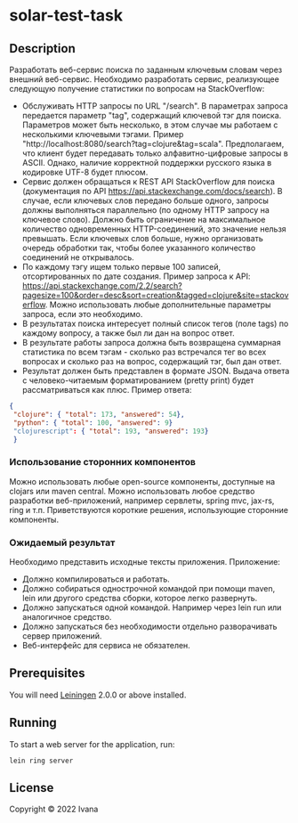 # solar-test-task

## Description

Разработать веб-сервис поиска по заданным ключевым словам через внешний веб-сервис.
Необходимо разработать сервис, реализующее следующую получение статистики по вопросам на StackOverflow:

- Обслуживать HTTP запросы по URL "/search". В параметрах запроса передается параметр "tag", содержащий ключевой тэг для поиска. Параметров может быть несколько, в этом случае мы работаем с несколькими ключевыми тэгами. Пример "http://localhost:8080/search?tag=clojure&tag=scala". Предполагаем, что клиент будет передавать только алфавитно-цифровые запросы в ASCII. Однако, наличие корректной поддержки русского языка в кодировке UTF-8 будет плюсом.
- Сервис должен обращаться к REST API StackOverflow для поиска (документация по API https://api.stackexchange.com/docs/search). В случае, если ключевых слов передано больше одного, запросы должны выполняться параллельно (по одному HTTP запросу на ключевое слово). Должно быть ограничение на максимальное количество одновременных HTTP-соединений, это значение нельзя превышать. Если ключевых слов больше, нужно организовать очередь обработки так, чтобы более указанного количество соединений не открывалось.
- По каждому тэгу ищем только первые 100 записей, отсортированных по дате создания. Пример запроса к API: https://api.stackexchange.com/2.2/search?pagesize=100&order=desc&sort=creation&tagged=clojure&site=stackoverflow. Можно использовать любые дополнительные параметры запроса, если это необходимо.
- В результатах поиска интересует полный список тегов (поле tags) по каждому вопросу, а также был ли дан на вопрос ответ.
- В результате работы запроса должна быть возвращена суммарная статистика по всем тэгам - сколько раз встречался тег во всех вопросах и сколько раз на вопрос, содержащий тэг, был дан ответ.
- Результат должен быть представлен в формате JSON. Выдача ответа с человеко-читаемым форматированием (pretty print) будет рассматриваться как плюс. Пример ответа:
```json
{
 "clojure": { "total": 173, "answered": 54},
 "python": { "total": 100, "answered": 9}
 "clojurescript": { "total": 193, "answered": 193}
 }
```

### Использование сторонних компонентов

Можно использовать любые open-source компоненты, доступные на clojars или maven central. Можно использовать любое средство разработки веб-приложений, например сервлеты, spring mvc, jax-rs, ring и т.п.
Приветствуются короткие решения, использующие сторонние компоненты.

### Ожидаемый результат
Необходимо представить исходные тексты приложения. Приложение:

- Должно компилироваться и работать.
- Должно собираться однострочной командой при помощи maven, lein или другого средства сборки, которое легко развернуть.
- Должно запускаться одной командой. Например через lein run или аналогичное средство.
- Должно запускаться без необходимости отдельно разворачивать сервер приложений.
- Веб-интерфейс для сервиса не обязателен.


## Prerequisites

You will need [Leiningen][] 2.0.0 or above installed.

[leiningen]: https://github.com/technomancy/leiningen

## Running

To start a web server for the application, run:

    lein ring server

## License

Copyright © 2022 Ivana

